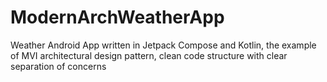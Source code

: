 # ModernArchWeatherApp
Weather Android App written in Jetpack Compose and Kotlin, the example of MVI architectural design pattern, clean code structure with clear separation of concerns
